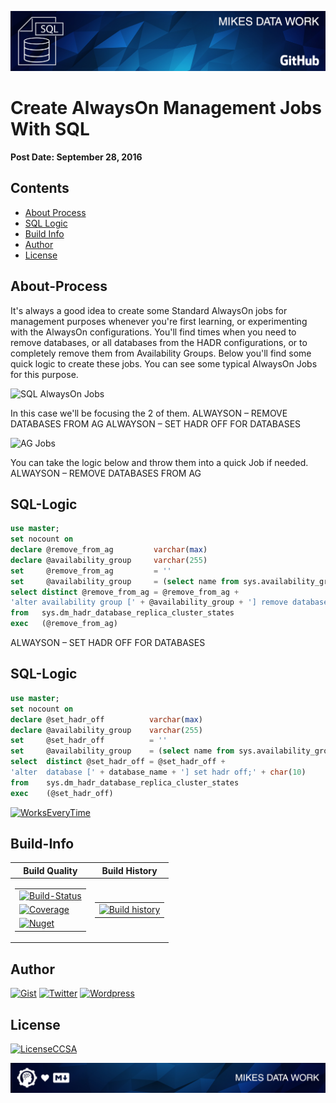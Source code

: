 ![MIKES DATA WORK GIT REPO](https://raw.githubusercontent.com/mikesdatawork/images/master/git_mikes_data_work_banner_01.png "Mikes Data Work")        

# Create AlwaysOn Management Jobs With SQL
**Post Date: September 28, 2016**        



## Contents    
- [About Process](##About-Process)  
- [SQL Logic](#SQL-Logic)  
- [Build Info](#Build-Info)  
- [Author](#Author)  
- [License](#License)       

## About-Process

<p>It's always a good idea to create some Standard AlwaysOn jobs for management purposes whenever you're first learning, or experimenting with the AlwaysOn configurations. You'll find times when you need to remove databases, or all databases from the HADR configurations, or to completely remove them from Availability Groups.
Below you'll find some quick logic to create these jobs. You can see some typical AlwaysOn Jobs for this purpose.</p>

![SQL AlwaysOn Jobs](https://mikesdatawork.files.wordpress.com/2016/09/image0014.png "AlwaysOn SQL Jobs")
 
In this case we'll be focusing the 2 of them.
ALWAYSON – REMOVE DATABASES FROM AG
ALWAYSON – SET HADR OFF FOR DATABASES

![AG Jobs]( https://mikesdatawork.files.wordpress.com/2016/09/image0021.png "Manage Availability Groups With SQL")
 
You can take the logic below and throw them into a quick Job if needed.
ALWAYSON – REMOVE DATABASES FROM AG

## SQL-Logic
```SQL
use master;
set nocount on
declare @remove_from_ag         varchar(max)
declare @availability_group     varchar(255)
set     @remove_from_ag         = ''
set     @availability_group     = (select name from sys.availability_groups)
select distinct @remove_from_ag = @remove_from_ag +
'alter availability group [' + @availability_group + '] remove database [' + database_name + '];' + char(10)
from   sys.dm_hadr_database_replica_cluster_states
exec   (@remove_from_ag)
```
ALWAYSON – SET HADR OFF FOR DATABASES



## SQL-Logic
```SQL
use master;
set nocount on
declare @set_hadr_off          varchar(max)
declare @availability_group    varchar(255)
set     @set_hadr_off          = ''
set     @availability_group    = (select name from sys.availability_groups)
select  distinct @set_hadr_off = @set_hadr_off +
'alter  database [' + database_name + '] set hadr off;' + char(10)
from    sys.dm_hadr_database_replica_cluster_states
exec    (@set_hadr_off)
```


[![WorksEveryTime](https://forthebadge.com/images/badges/60-percent-of-the-time-works-every-time.svg)](https://shitday.de/)

## Build-Info

| Build Quality | Build History |
|--|--|
|<table><tr><td>[![Build-Status](https://ci.appveyor.com/api/projects/status/pjxh5g91jpbh7t84?svg?style=flat-square)](#)</td></tr><tr><td>[![Coverage](https://coveralls.io/repos/github/tygerbytes/ResourceFitness/badge.svg?style=flat-square)](#)</td></tr><tr><td>[![Nuget](https://img.shields.io/nuget/v/TW.Resfit.Core.svg?style=flat-square)](#)</td></tr></table>|<table><tr><td>[![Build history](https://buildstats.info/appveyor/chart/tygerbytes/resourcefitness)](#)</td></tr></table>|

## Author

[![Gist](https://img.shields.io/badge/Gist-MikesDataWork-<COLOR>.svg)](https://gist.github.com/mikesdatawork)
[![Twitter](https://img.shields.io/badge/Twitter-MikesDataWork-<COLOR>.svg)](https://twitter.com/mikesdatawork)
[![Wordpress](https://img.shields.io/badge/Wordpress-MikesDataWork-<COLOR>.svg)](https://mikesdatawork.wordpress.com/)

     
## License
[![LicenseCCSA](https://img.shields.io/badge/License-CreativeCommonsSA-<COLOR>.svg)](https://creativecommons.org/share-your-work/licensing-types-examples/)

![Mikes Data Work](https://raw.githubusercontent.com/mikesdatawork/images/master/git_mikes_data_work_banner_02.png "Mikes Data Work")

